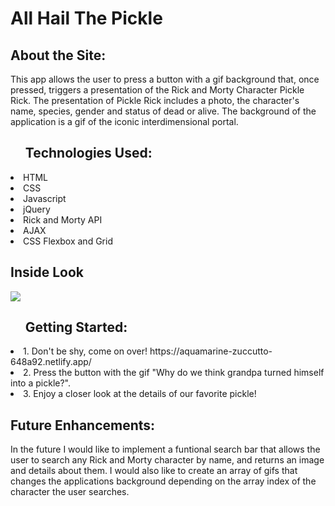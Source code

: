 <h1>All Hail The Pickle</h1>

<h2>About the Site:</h2>This app allows the user to press a button with a gif background that, once pressed, triggers a presentation of the Rick and Morty Character Pickle Rick. The presentation of Pickle Rick includes a photo, the character's name, species, gender and status of dead or alive. The background of the application is a gif of the iconic interdimensional portal.

<ul><h2>Technologies Used: </h2></ul> 
 <li> HTML</li>
  <li>CSS</li>
  <li>Javascript</li>
  <li>jQuery</li>
  <li>Rick and Morty API</li>
  <li>AJAX</li> 
  <li>CSS Flexbox and Grid</li>

<h2>Inside Look</h2>
<img src="https://i.imgur.com/1FyICme.png?2">

<ol><h2>Getting Started:</h2></ol>
 <li>1. Don't be shy, come on over! https://aquamarine-zuccutto-648a92.netlify.app/</li>
 <li>2. Press the button with the gif "Why do we think grandpa turned himself into a pickle?".</li>
 <li>3. Enjoy a closer look at the details of our favorite pickle!</li>

<h2>Future Enhancements:</h2>
In the future I would like to implement a funtional search bar that allows the user to search any Rick and Morty character by name, and returns an image and details about them. I would also like to create an array of gifs that changes the applications background depending on the array index of the character the user searches.
